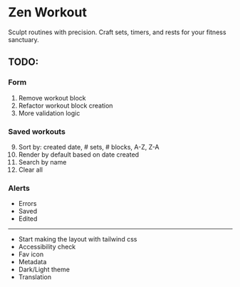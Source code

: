 # Zen Workout

Sculpt routines with precision. Craft sets, timers, and rests for your fitness sanctuary.

## TODO:

### Form

1. Remove workout block
2. Refactor workout block creation
3. More validation logic

### Saved workouts

9. Sort by: created date, # sets, # blocks, A-Z, Z-A
10. Render by default based on date created
11. Search by name
12. Clear all

### Alerts

- Errors
- Saved
- Edited

---

- Start making the layout with tailwind css
- Accessibility check
- Fav icon
- Metadata
- Dark/Light theme
- Translation

